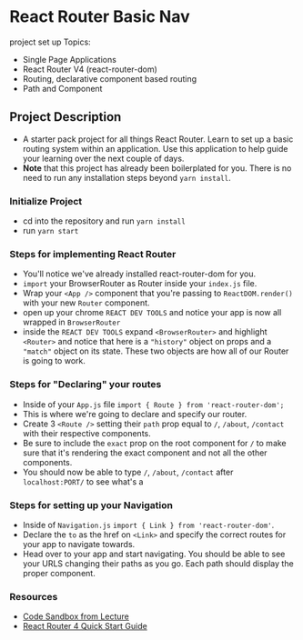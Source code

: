 # React Router Basic Nav

project set up
Topics:

- Single Page Applications
- React Router V4 (react-router-dom)
- Routing, declarative component based routing
- Path and Component

## Project Description

- A starter pack project for all things React Router. Learn to set up a basic routing system within an application. Use this application to help guide your learning over the next couple of days.
- **Note** that this project has already been boilerplated for you. There is no need to run any installation steps beyond `yarn install`.

### Initialize Project

- cd into the repository and run `yarn install`
- run `yarn start`

### Steps for implementing React Router

- You'll notice we've already installed react-router-dom for you.
- `import` your BrowserRouter as Router inside your `index.js` file.
- Wrap your `<App />` component that you're passing to `ReactDOM.render()` with your new `Router` component.
- open up your chrome `REACT DEV TOOLS` and notice your app is now all wrapped in `BrowserRouter`
- inside the `REACT DEV TOOLS` expand `<BrowserRouter>` and highlight `<Router>` and notice that here is a `"history"` object on props and a `"match"` object on its state. These two objects are how all of our Router is going to work.

### Steps for "Declaring" your routes

- Inside of your `App.js` file `import { Route } from 'react-router-dom';`
- This is where we're going to declare and specify our router.
- Create 3 `<Route />` setting their `path` prop equal to `/`, `/about`, `/contact` with their respective components.
- Be sure to include the `exact` prop on the root component for `/` to make sure that it's rendering the exact component and not all the other components.
- You should now be able to type `/`, `/about`, `/contact` after `localhost:PORT/` to see what's a

### Steps for setting up your Navigation

- Inside of `Navigation.js` `import { Link } from 'react-router-dom'`.
- Declare the `to` as the href on `<Link>` and specify the correct routes for your app to navigate towards.
- Head over to your app and start navigating. You should be able to see your URLS changing their paths as you go. Each path should display the proper component.

### Resources

- [Code Sandbox from Lecture](https://codesandbox.io/s/n58oqgwmP)
- [React Router 4 Quick Start Guide](https://reacttraining.com/react-router/web/guides/quick-start)
